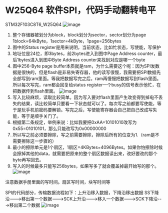 # W25Q64 软件SPI，代码手动翻转电平
STM32F103C8T6_W25Q64
![image](https://github.com/user-attachments/assets/4cc24f25-bf99-4fb8-9444-61a558bbc26f)
1. 整个存储器被划分为block，block划分为sector，sector划分为page
   1block=64kByte，1sector=4kByte，1page=256bytes
2. 图中的Status register是用来说明，当前状态，比如忙状态，写使能，写保护
3. 地址位是24位，即3bytes，前2bytes进入到图中Page Address counter，最后1bytes进入到图中Byte Address counter来找到对应是哪一个byte
4. 图中256-Byte page buffer本质就是ram，为什么需要这个呢：因为SPI发数据是很快的，但是flash是非易失寄存器，他的读写很慢，我需要把SPI数据先全部写到ram里面。等我把数据写完之后，ram再慢慢把数据写到flash里面。所以每次写完，ram都会回复给status register一个busy的信号表示他忙，在把数据传到flash里面。
![image](https://github.com/user-attachments/assets/38b58258-8dc6-45b3-b446-2756c2d5fbcd)
1. 写入比较麻烦，读取比较简单。因为写入要对flash里面产生改变得到掉电不丢失的结果，读比较简单只要看一下状态就可以了。每次写之前都要写使能，等于是玩手机前密码要解锁。写完之后，写使能寄存器会自己把自己改成写失能，等于是顺手关门了。
2. 根据第二条规定，举例来说：比如我要把0xAA=10101010改写为0x55=01010101，那么只能改写为0x00000000
3. 所以写之前必须要擦除，写之前需要擦除，擦除后所有的位变为1.（ram是不需要擦除这一步骤的）
4. 最小的擦除单元是1个扇区，1扇区=4KBytes=4096Bytes。如果你怕擦除时候会擦掉其他的data，就需要把原来的整个扇区数据读出来，改好要改的那个byte再写回去。
5. 写入的时候最多只能写256bytes，如果写多了就会覆盖掉最开始写的那个。
![image](https://github.com/user-attachments/assets/31e61275-3d91-4deb-8fed-b10eb2572e9e)

注意数据手册里面的写时间。扇区写时间，块写时间等

SPI的代码部分，传输数据流程如下：上升沿移入数据，下降沿移出数据
SS下降沿--->移出第一个数据--->SCK上升沿--->移入一个数据--->SCK下降沿--->移出第二个数据
![image](https://github.com/user-attachments/assets/d6a6f41c-08aa-454e-bc7d-4c9700b17786)



